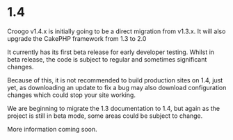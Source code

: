 # 1.4

Croogo v1.4.x is initially going to be a direct migration from v1.3.x. It will also upgrade the CakePHP framework from 1.3 to 2.0

It currently has its first beta release for early developer testing.  Whilst in beta release, the code is subject to regular and sometimes significant changes.  

Because of this, it is not recommended to build production sites on 1.4, just yet, as downloading an update to fix a bug may also download configuration changes which could stop your site working.

We are beginning to migrate the 1.3 documentation to 1.4, but again as the project is still in beta mode, some areas could be subject to change.

More information coming soon.